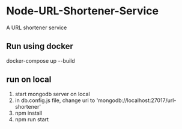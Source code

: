 # Node-URL-Shortener-Service
A URL shortener service

## Run using docker
docker-compose up --build

## run on local
1. start mongodb server on local
2. in db.config.js file, change uri to 'mongodb://localhost:27017/url-shortener'
3. npm install
4. npm run start
